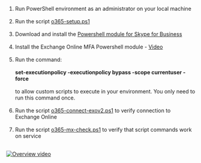 1. Run PowerShell environment as an administrator on your local machine<br><br>
2. Run the script [o365-setup.ps1](https://github.com/directorcia/Office365/blob/master/o365-setup.ps1)<br><br>
3. Download and install the [Powershell module for Skype for Business](https://github.com/directorcia/Office365/blob/master/o365-setup.ps1)<br><br>
4. Install the Exchange Online MFA Powershell module - [Video](https://www.youtube.com/watch?v=EnmwLqdtDCM)<br><br>
5. Run the command:<br><br> <b>set-executionpolicy -executionpolicy bypass -scope currentuser -force</b> <br><br>to allow custom scripts to execute in your environment. You only need to run this command once.<br><br>
6. Run the script [o365-connect-exov2.ps1](https://github.com/directorcia/Office365/blob/master/o365-connect-exov2.ps1) to verify connection to Exchange Online<br><br>
7. Run the script [o365-mx-check.ps1](https://github.com/directorcia/Office365/blob/master/o365-mx-check.ps1) to verify that script commands work on service<br><br>

[![Overview video](https://img.youtube.com/vi/KsE3ENgTky8/0.jpg)](https://www.youtube.com/watch?v=KsE3ENgTky8)
